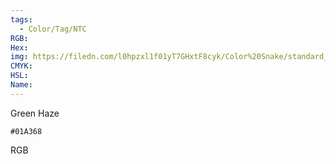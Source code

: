 ```yaml
---
tags:
  - Color/Tag/NTC
RGB:
Hex:
img: https://filedn.com/l0hpzxl1f01yT7GHxtF8cyk/Color%20Snake/standard_csv_to_svg/01A368.svg
CMYK:
HSL:
Name:
---
```

Green Haze
```palette
#01A368
```
RGB
